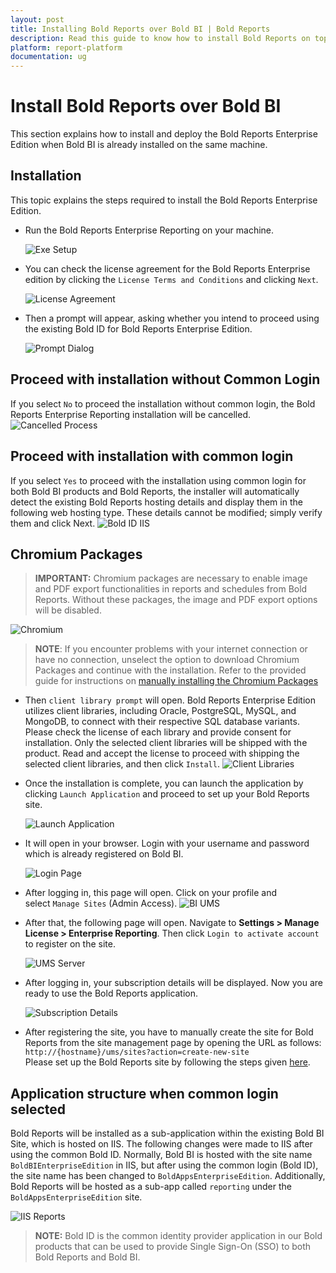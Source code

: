 ```yaml
---
layout: post
title: Installing Bold Reports over Bold BI | Bold Reports
description: Read this guide to know how to install Bold Reports on top when Bold BI installed already in that report server.
platform: report-platform
documentation: ug
---
```


# Install Bold Reports over Bold BI

This section explains how to install and deploy the Bold Reports Enterprise Edition when Bold BI is already installed on the same machine.

## Installation

This topic explains the steps required to install the Bold Reports Enterprise Edition.

* Run the Bold Reports Enterprise Reporting on your machine.

    ![Exe Setup](/static/assets/on-premise/images/installation/bold-reports-over-bold-bi/exe-setup.png)

* You can check the license agreement for the Bold Reports Enterprise edition by clicking the `License Terms and Conditions` and clicking `Next`.

    ![License Agreement](/static/assets/on-premise/images/installation/bold-reports-over-bold-bi/license-agreement.png)

* Then a prompt will appear, asking whether you intend to proceed using the existing Bold ID for Bold Reports Enterprise Edition.

    ![Prompt Dialog](/static/assets/on-premise/images/installation/bold-reports-over-bold-bi/prompt-dialog.png)

## Proceed with installation without Common Login

If you select `No` to proceed the installation without common login, the Bold Reports Enterprise Reporting installation will be cancelled.
    ![Cancelled Process](/static/assets/on-premise/images/installation/bold-reports-over-bold-bi/cancelled-process.png)

## Proceed with installation with common login

If you select `Yes` to proceed with the installation using common login for both Bold BI products and Bold Reports, the installer will automatically detect the existing Bold Reports hosting details and display them in the following web hosting type. These details cannot be modified; simply verify them and click Next.
    ![Bold ID IIS](/static/assets/on-premise/images/installation/bold-reports-over-bold-bi/boldid-iis.png)

## Chromium Packages

> **IMPORTANT:** Chromium packages are necessary to enable image and PDF export functionalities in reports and schedules from Bold Reports. Without these packages, the image and PDF export options will be disabled.

![Chromium](/static/assets/on-premise/images/installation/bold-reports-over-bold-bi/chromium.png)

> **NOTE**: If you encounter problems with your internet connection or have no connection, unselect the option to download Chromium Packages and continue with the installation. Refer to the provided guide for instructions on [manually installing the Chromium Packages](./../../../faq/how-to-install-chromium-packages/)

* Then `client library prompt` will open. Bold Reports Enterprise Edition utilizes client libraries, including Oracle, PostgreSQL, MySQL, and MongoDB, to connect with their respective SQL database variants. Please check the license of each library and provide consent for installation. Only the selected client libraries will be shipped with the product. Read and accept the license to proceed with shipping the selected client libraries, and then click `Install`.
    ![Client Libraries](/static/assets/on-premise/images/installation/bold-reports-over-bold-bi/client-libraries.png)

* Once the installation is complete, you can launch the application by clicking `Launch Application` and proceed to set up your Bold Reports site.

    ![Launch Application](/static/assets/on-premise/images/installation/bold-reports-over-bold-bi/launch-application.png)

* It will open in your browser. Login with your username and password which is already registered on Bold BI.

    ![Login Page](/static/assets/on-premise/images/installation/bold-reports-over-bold-bi/login-page.png)

* After logging in, this page will open. Click on your profile and select `Manage Sites` (Admin Access).
    ![BI UMS](/static/assets/on-premise/images/installation/bold-reports-over-bold-bi/bi-ums.png)

* After that, the following page will open. Navigate to **Settings > Manage License > Enterprise Reporting**. Then click `Login to activate account` to register on the site.

    ![UMS Server](/static/assets/on-premise/images/installation/bold-reports-over-bold-bi/ums-server.png)

* After logging in, your subscription details will be displayed. Now you are ready to use the Bold Reports application.

    ![Subscription Details](/static/assets/on-premise/images/installation/bold-reports-over-bold-bi/subscription-details.png)

* After registering the site, you have to manually create the site for Bold Reports from the site management page by opening the URL as follows:
    `http://{hostname}/ums/sites?action=create-new-site`<br>
    Please set up the Bold Reports site by following the steps given [here](./../../../manage-tenants/create-site/).

## Application structure when common login selected

Bold Reports will be installed as a sub-application within the existing Bold BI Site, which is hosted on IIS. The following changes were made to IIS after using the common Bold ID. Normally, Bold BI is hosted with the site name `BoldBIEnterpriseEdition` in IIS, but after using the common login (Bold ID), the site name has been changed to `BoldAppsEnterpriseEdition`. Additionally, Bold Reports will be hosted as a sub-app called `reporting` under the `BoldAppsEnterpriseEdition` site.

![IIS Reports](/static/assets/on-premise/images/installation/bold-reports-over-bold-bi/iis-reports.png)

> **NOTE:** Bold ID is the common identity provider application in our Bold products that can be used to provide Single Sign-On (SSO) to both Bold Reports and Bold BI.